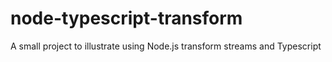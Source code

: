 # node-typescript-transform
A small project to illustrate using Node.js transform streams and Typescript
